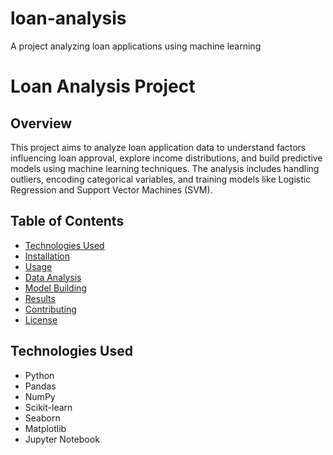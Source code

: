 # loan-analysis
A project analyzing loan applications using machine learning
# Loan Analysis Project

## Overview
This project aims to analyze loan application data to understand factors influencing loan approval, explore income distributions, and build predictive models using machine learning techniques. The analysis includes handling outliers, encoding categorical variables, and training models like Logistic Regression and Support Vector Machines (SVM).

## Table of Contents
- [Technologies Used](#technologies-used)
- [Installation](#installation)
- [Usage](#usage)
- [Data Analysis](#data-analysis)
- [Model Building](#model-building)
- [Results](#results)
- [Contributing](#contributing)
- [License](#license)

## Technologies Used
- Python
- Pandas
- NumPy
- Scikit-learn
- Seaborn
- Matplotlib
- Jupyter Notebook
